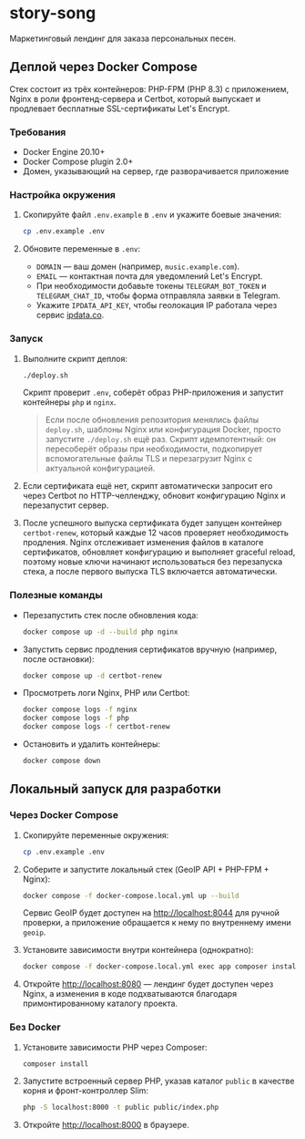 # story-song

Маркетинговый лендинг для заказа персональных песен.

## Деплой через Docker Compose

Стек состоит из трёх контейнеров: PHP-FPM (PHP 8.3) с приложением, Nginx в роли фронтенд-сервера и Certbot, который выпускает и продлевает бесплатные SSL-сертификаты Let's Encrypt.

### Требования

- Docker Engine 20.10+
- Docker Compose plugin 2.0+
- Домен, указывающий на сервер, где разворачивается приложение

### Настройка окружения

1. Скопируйте файл `.env.example` в `.env` и укажите боевые значения:

   ```bash
   cp .env.example .env
   ```

2. Обновите переменные в `.env`:

   - `DOMAIN` — ваш домен (например, `music.example.com`).
   - `EMAIL` — контактная почта для уведомлений Let's Encrypt.
   - При необходимости добавьте токены `TELEGRAM_BOT_TOKEN` и `TELEGRAM_CHAT_ID`, чтобы форма отправляла заявки в Telegram.
   - Укажите `IPDATA_API_KEY`, чтобы геолокация IP работала через сервис [ipdata.co](https://ipdata.co/).

### Запуск

1. Выполните скрипт деплоя:

   ```bash
   ./deploy.sh
   ```

   Скрипт проверит `.env`, соберёт образ PHP-приложения и запустит контейнеры `php` и `nginx`.

   > Если после обновления репозитория менялись файлы `deploy.sh`, шаблоны Nginx или конфигурация Docker, просто запустите `./deploy.sh` ещё раз. Скрипт идемпотентный: он пересоберёт образы при необходимости, подкопирует вспомогательные файлы TLS и перезагрузит Nginx с актуальной конфигурацией.

2. Если сертификата ещё нет, скрипт автоматически запросит его через Certbot по HTTP-челленджу, обновит конфигурацию Nginx и перезапустит сервер.

3. После успешного выпуска сертификата будет запущен контейнер `certbot-renew`, который каждые 12 часов проверяет необходимость продления. Nginx отслеживает изменения файлов в каталоге сертификатов, обновляет конфигурацию и выполняет graceful reload, поэтому новые ключи начинают использоваться без перезапуска стека, а после первого выпуска TLS включается автоматически.

### Полезные команды

- Перезапустить стек после обновления кода:

  ```bash
  docker compose up -d --build php nginx
  ```

- Запустить сервис продления сертификатов вручную (например, после остановки):

  ```bash
  docker compose up -d certbot-renew
  ```

- Просмотреть логи Nginx, PHP или Certbot:

  ```bash
  docker compose logs -f nginx
  docker compose logs -f php
  docker compose logs -f certbot-renew
  ```

- Остановить и удалить контейнеры:

  ```bash
  docker compose down
  ```

## Локальный запуск для разработки

### Через Docker Compose

1. Скопируйте переменные окружения:

   ```bash
   cp .env.example .env
   ```

2. Соберите и запустите локальный стек (GeoIP API + PHP-FPM + Nginx):

   ```bash
   docker compose -f docker-compose.local.yml up --build
   ```

   Сервис GeoIP будет доступен на [http://localhost:8044](http://localhost:8044) для ручной проверки, а приложение обращается к
   нему по внутреннему имени `geoip`.

3. Установите зависимости внутри контейнера (однократно):

   ```bash
   docker compose -f docker-compose.local.yml exec app composer install
   ```

4. Откройте [http://localhost:8080](http://localhost:8080) — лендинг будет доступен через Nginx, а изменения в коде подхватываются благодаря примонтированному каталогу проекта.

### Без Docker

1. Установите зависимости PHP через Composer:

   ```bash
   composer install
   ```

2. Запустите встроенный сервер PHP, указав каталог `public` в качестве корня и фронт-контроллер Slim:

   ```bash
   php -S localhost:8000 -t public public/index.php
   ```

3. Откройте [http://localhost:8000](http://localhost:8000) в браузере.
